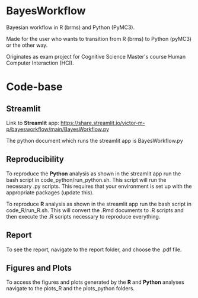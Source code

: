 # BayesWorkflow
Bayesian workflow in R (brms) and Python (PyMC3).

Made for the user who wants to transition from R (brms) to Python (pyMC3) or
the other way.

Originates as exam project for Cognitive Science Master's course Human
Computer Interaction (HCI).

# Code-base

## Streamlit
Link to **Streamlit** app: https://share.streamlit.io/victor-m-p/bayesworkflow/main/BayesWorkflow.py

The python document which runs the streamlit app is BayesWorkflow.py

## Reproducibility
To reproduce the **Python** analysis as shown in the streamlit app
run the bash script in code\_python/run\_python.sh.
This script will run the necessary .py scripts.
This requires that your environment is set up with the appropriate
packages (update this).

To reproduce **R** analysis as shown in the streamlit app
run the bash script in code\_R/run\_R.sh.
This will convert the .Rmd documents to .R scripts and
then execute the .R scripts necessary to reproduce everything.

## Report
To see the report, navigate to the report folder,
and choose the .pdf file.

## Figures and Plots
To access the figures and plots generated by the **R**
and **Python** analyses navigate to the plots\_R and
the plots\_python folders.

